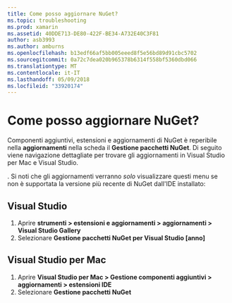 ```yaml
---
title: Come posso aggiornare NuGet?
ms.topic: troubleshooting
ms.prod: xamarin
ms.assetid: 40DDE713-DE80-422F-BE34-A732E40C3F81
author: asb3993
ms.author: amburns
ms.openlocfilehash: b13edf66af5bb005eeed8f5e56bd89d91cbc5702
ms.sourcegitcommit: 0a72c7dea020b965378b6314f558bf5360dbd066
ms.translationtype: MT
ms.contentlocale: it-IT
ms.lasthandoff: 05/09/2018
ms.locfileid: "33920174"
---
```

# <a name="how-can-i-update-nuget"></a>Come posso aggiornare NuGet?

Componenti aggiuntivi, estensioni e aggiornamenti di NuGet è reperibile nella **aggiornamenti** nella scheda il **Gestione pacchetti NuGet**. Di seguito viene navigazione dettagliate per trovare gli aggiornamenti in Visual Studio per Mac e Visual Studio. 

. Si noti che gli aggiornamenti verranno *solo* visualizzare questi menu se non è supportata la versione più recente di NuGet dall'IDE installato:

## <a name="visual-studio"></a>Visual Studio
1. Aprire **strumenti > estensioni e aggiornamenti > aggiornamenti > Visual Studio Gallery**
2. Selezionare **Gestione pacchetti NuGet per Visual Studio [anno]**

## <a name="visual-studio-for-mac"></a>Visual Studio per Mac

1. Aprire **Visual Studio per Mac > Gestione componenti aggiuntivi > aggiornamenti > estensioni IDE**
2. Selezionare **Gestione pacchetti NuGet**

